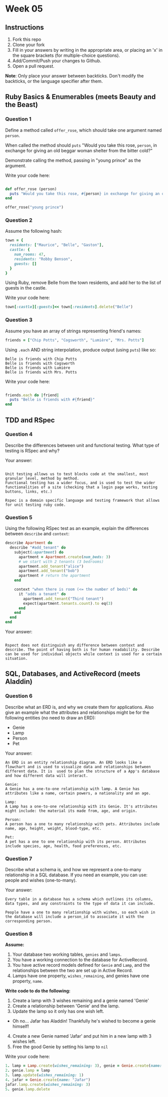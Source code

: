 # Week 05

## Instructions

1. Fork this repo
2. Clone your fork
3. Fill in your answers by writing in the appropriate area, or placing an 'x' in
the square brackets (for multiple-choice questions).
4. Add/Commit/Push your changes to Github.
5. Open a pull request.

**Note**: Only place your answer between backticks. Don't modify the backticks,
or the language specifier after them.

## Ruby Basics & Enumerables (meets Beauty and the Beast)

### Question 1

Define a method called `offer_rose`, which should take one argument named `person`.

When called the method should `puts` "Would you take this rose, `person`, in exchange for giving an old beggar woman shelter from the bitter cold?"

Demonstrate calling the method, passing in "young prince" as the argument.

Write your code here:
```ruby

def offer_rose (person)
  puts "Would you take this rose, #{person} in exchange for giving an old beggar woman shelter from the bitter cold?"
end

offer_rose("young prince")

```

### Question 2

Assume the following hash:

```ruby
town = {
  residents: ["Maurice", "Belle", "Gaston"],
  castle: {
    num_rooms: 47,
    residents: "Robby Benson",
    guests: []
  }
}
```

Using Ruby, remove Belle from the town residents, and
add her to the list of guests in the castle.

Write your code here:
```ruby
town[:castle][:guests]<< town[:residents].delete("Belle")
```

### Question 3

Assume you have an array of strings representing friend's names:

```ruby
friends = ["Chip Potts", "Cogsworth", "Lumière", "Mrs. Potts"]
```

Using `.each` AND string interpolation, produce output (using `puts`) like so:

```
Belle is friends with Chip Potts
Belle is friends with Cogsworth
Belle is friends with Lumière
Belle is friends with Mrs. Potts
```

Write your code here:
```ruby

friends.each do |friend|
  puts "Belle is friends with #{friend}"
end

```

## TDD and RSpec

### Question 4

Describe the differences between unit and functional testing. What type of testing is RSpec and why?

Your answer:
```text

Unit testing allows us to test blocks code at the smallest, most granular level, method by method.
Functional testing has a wider focus, and is used to test the wider functionalities of a site (checking that a login page works, testing buttons, links, etc.)

Rspec is a domain specific language and testing framework that allows for unit testing ruby code.

```

### Question 5

Using the following RSpec test as an example, explain the differences between `describe` and `context`:

```ruby
describe Apartment do
  describe "#add_tenant" do
    subject(:apartment) do
      apartment = Apartment.create(num_beds: 3)
      # we start with 2 tenants (3 bedrooms)
      apartment.add_tenant("alice")
      apartment.add_tenant("bob")
      apartment # return the apartment
    end

    context "when there is room (<= the number of beds)" do
      it "adds a tenant" do
        apartment.add_tenant("Third tenant")
        expect(apartment.tenants.count).to eq(3)
      end
    end
  end
end
```

Your answer:
```text

Rspect does not distinguish any difference between context and describe. The point of having both is for human readability. Describe can be used for individual objects while context is used for a certain situation.

```

## SQL, Databases, and ActiveRecord (meets Aladdin)

### Question 6

Describe what an ERD is, and why we create them for applications. Also give an
example what the attributes and relationships might be for the following
entities (no need to draw an ERD):
* Genie
* Lamp
* Person
* Pet

Your answer:
```
An ERD is an entity relationship diagram. An ERD looks like a flowchart and is used to visualize data and relationships between different data. It is  used to plan the structure of a App's database and how different data will interact.

Genie:
A Genie has a one-to-one relationship with lamp. A Genie has attributes like a name, certain powers, a nationality and an age.

Lamp:
A Lamp has a one-to-one relationship with its Genie. It's attributes might include: the material its made from, age, and origin.

Person:
A person has a one to many relationship with pets. Attributes include name, age, height, weight, blood-type, etc.

Pet:
A pet has a one to one relationship with its person. Attributes include species, age, health, food preferences, etc.

```

### Question 7

Describe what a schema is, and how we represent a one-to-many relationship in a
SQL database. If you need an example, you can use: people and wishes
(one-to-many).

Your answer:
```
Every table in a database has a schema which outlines its columns, data types, and any constraints to the type of data it can include.

People have a one to many relationship with wishes, so each wish in the database will include a person_id to associate it with the corresponding person.

```

### Question 8

**Assume:**  

1. Your database two working tables, `genies` and `lamps`.  
2. You have a working connection to the database for ActiveRecord.  
3. You have active record models defined for `Genie` and `Lamp`, and the
relationships between the two are set up in Active Record.  
4. Lamps have one property, `wishes_remaining`, and genies have one property, `name`.  

**Write code to do the following:**

1. Create a lamp with 3 wishes remaining and a genie named 'Genie'
2. Create a relationship between 'Genie' and the lamp.
3. Update the lamp so it only has one wish left.
  * Oh no... Jafar has Aladdin! Thankfully he's wished to become a genie himself!
4. Create a new Genie named 'Jafar' and put him in a new lamp with 3 wishes left.
5. Free the good Genie by setting his lamp to `nil`


Write your code here:
```ruby
1. lamp = Lamp.create(wishes_remaining: 3), genie = Genie.create(name: "Genie")
2. genie.lamp = lamp
3. lamp.update(wishes_remaining: 1)
4. jafar = Genie.create(name: "Jafar")
jafar.lamp.create(wishes_remaining: 3)
5. genie.lamp.delete

```
